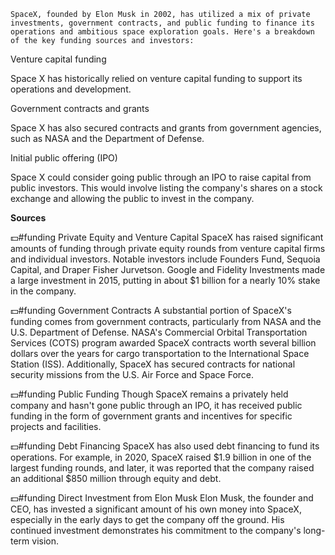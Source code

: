     SpaceX, founded by Elon Musk in 2002, has utilized a mix of private investments, government contracts, and public funding to finance its operations and ambitious space exploration goals. Here's a breakdown of the key funding sources and investors:

Venture capital funding

Space X has historically relied on venture capital funding to support its operations and development.

Government contracts and grants

Space X has also secured contracts and grants from government agencies, such as NASA and the Department of Defense.

Initial public offering (IPO)

Space X could consider going public through an IPO to raise capital from public investors. This would involve listing the company's shares on a stock exchange and allowing the public to invest in the company.

**Sources**

💵#funding Private Equity and Venture Capital
SpaceX has raised significant amounts of funding through private equity rounds from venture capital firms and individual investors. Notable investors include Founders Fund, Sequoia Capital, and Draper Fisher Jurvetson. Google and Fidelity Investments made a large investment in 2015, putting in about $1 billion for a nearly 10% stake in the company.

💵#funding Government Contracts
A substantial portion of SpaceX's funding comes from government contracts, particularly from NASA and the U.S. Department of Defense. NASA's Commercial Orbital Transportation Services (COTS) program awarded SpaceX contracts worth several billion dollars over the years for cargo transportation to the International Space Station (ISS). Additionally, SpaceX has secured contracts for national security missions from the U.S. Air Force and Space Force.

💵#funding Public Funding
Though SpaceX remains a privately held company and hasn't gone public through an IPO, it has received public funding in the form of government grants and incentives for specific projects and facilities.

💵#funding Debt Financing
SpaceX has also used debt financing to fund its operations. For example, in 2020, SpaceX raised $1.9 billion in one of the largest funding rounds, and later, it was reported that the company raised an additional $850 million through equity and debt.

💵#funding Direct Investment from Elon Musk
Elon Musk, the founder and CEO, has invested a significant amount of his own money into SpaceX, especially in the early days to get the company off the ground. His continued investment demonstrates his commitment to the company's long-term vision.

